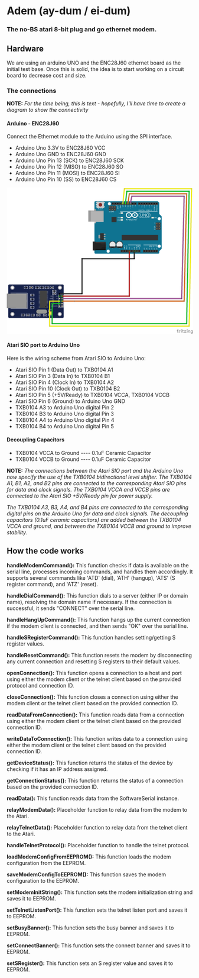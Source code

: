 # Adem (ay-dum / ei-dum)
### The no-BS atari 8-bit plug and go ethernet modem.

## Hardware
We are using an arduino UNO and the ENC28J60 ethernet board as the initial test base.  Once this is solid, the idea is to start working on a circuit board to decrease cost and size.

### The connections
**NOTE:** *For the time being, this is text - hopefully, I'll have time to create a diagram to show the connectivity*

#### Arduino - ENC28J60
Connect the Ethernet module to the Arduino using the SPI interface.

* Arduino Uno 3.3V to ENC28J60 VCC
* Arduino Uno GND to ENC28J60 GND
* Arduino Uno Pin 13 (SCK) to ENC28J60 SCK
* Arduino Uno Pin 12 (MISO) to ENC28J60 SO
* Arduino Uno Pin 11 (MOSI) to ENC28J60 SI
* Arduino Uno Pin 10 (SS) to ENC28J60 CS

![Arduino_to_ENC28J60](images/Arduino_to_ENC28J60.png)

#### Atari SIO port to Arduino Uno
Here is the wiring scheme from Atari SIO to Arduino Uno:

* Atari SIO Pin 1 (Data Out) to TXB0104 A1
* Atari SIO Pin 3 (Data In) to TXB0104 B1
* Atari SIO Pin 4 (Clock In) to TXB0104 A2
* Atari SIO Pin 10 (Clock Out) to TXB0104 B2
* Atari SIO Pin 5 (+5V/Ready) to TXB0104 VCCA, TXB0104 VCCB
* Atari SIO Pin 6 (Ground) to Arduino Uno GND
* TXB0104 A3 to Arduino Uno digital Pin 2
* TXB0104 B3 to Arduino Uno digital Pin 3
* TXB0104 A4 to Arduino Uno digital Pin 4
* TXB0104 B4 to Arduino Uno digital Pin 5

#### Decoupling Capacitors
* TXB0104 VCCA to Ground ---- 0.1uF Ceramic Capacitor
* TXB0104 VCCB to Ground ---- 0.1uF Ceramic Capacitor

**NOTE:** *The connections between the Atari SIO port and the Arduino Uno now specify the use of the TXB0104 bidirectional level shifter. The TXB0104 A1, B1, A2, and B2 pins are connected to the corresponding Atari SIO pins for data and clock signals. The TXB0104 VCCA and VCCB pins are connected to the Atari SIO +5V/Ready pin for power supply.*

*The TXB0104 A3, B3, A4, and B4 pins are connected to the corresponding digital pins on the Arduino Uno for data and clock signals. The decoupling capacitors (0.1uF ceramic capacitors) are added between the TXB0104 VCCA and ground, and between the TXB0104 VCCB and ground to improve stability.*

## How the code works

**handleModemCommand():** This function checks if data is available on the serial line, processes incoming commands, and handles them accordingly. It supports several commands like 'ATD' (dial), 'ATH' (hangup), 'ATS' (S register command), and 'ATZ' (reset).

**handleDialCommand():** This function dials to a server (either IP or domain name), resolving the domain name if necessary. If the connection is successful, it sends "CONNECT" over the serial line.

**handleHangUpCommand():** This function hangs up the current connection if the modem client is connected, and then sends "OK" over the serial line.

**handleSRegisterCommand():** This function handles setting/getting S register values.

**handleResetCommand():** This function resets the modem by disconnecting any current connection and resetting S registers to their default values.

**openConnection():** This function opens a connection to a host and port using either the modem client or the telnet client based on the provided protocol and connection ID.

**closeConnection():** This function closes a connection using either the modem client or the telnet client based on the provided connection ID.

**readDataFromConnection():** This function reads data from a connection using either the modem client or the telnet client based on the provided connection ID.

**writeDataToConnection():** This function writes data to a connection using either the modem client or the telnet client based on the provided connection ID.

**getDeviceStatus():** This function returns the status of the device by checking if it has an IP address assigned.

**getConnectionStatus():** This function returns the status of a connection based on the provided connection ID.

**readData():** This function reads data from the SoftwareSerial instance.

**relayModemData():** Placeholder function to relay data from the modem to the Atari.

**relayTelnetData():** Placeholder function to relay data from the telnet client to the Atari.

**handleTelnetProtocol():** Placeholder function to handle the telnet protocol.

**loadModemConfigFromEEPROM():** This function loads the modem configuration from the EEPROM.

**saveModemConfigToEEPROM():** This function saves the modem configuration to the EEPROM.

**setModemInitString():** This function sets the modem initialization string and saves it to EEPROM.

**setTelnetListenPort():** This function sets the telnet listen port and saves it to EEPROM.

**setBusyBanner():** This function sets the busy banner and saves it to EEPROM.

**setConnectBanner():** This function sets the connect banner and saves it to EEPROM.

**setSRegister():** This function sets an S register value and saves it to EEPROM.
